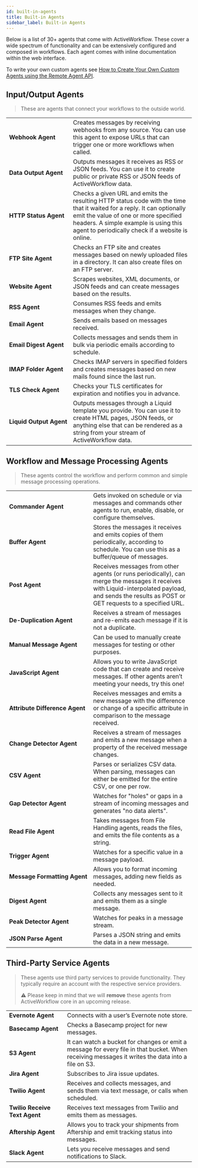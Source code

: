 ```yaml
---
id: built-in-agents
title: Built-in Agents
sidebar_label: Built-in Agents
---
```


Below is a list of 30+ agents that come with ActiveWorkflow. These cover a wide spectrum of functionality and can be extensively configured and composed in workflows. Each agent comes with inline documentation within the web interface.

To write your own custom agents see [How to Create Your Own Custom Agents using the Remote Agent API](remote-agent-api).

## Input/Output Agents

> These are agents that connect your workflows to the outside world.

<table>
  <tr>
    <td><strong>Webhook&nbsp;Agent</strong></td>
    <td>
      Creates messages by receiving webhooks from any source. You can use this agent to expose URLs that can trigger one or more workflows when called.
    </td>
  </tr>
  <tr>
    <td><strong>Data&nbsp;Output&nbsp;Agent</strong></td>
    <td>
      Outputs messages it receives as RSS or JSON feeds. You can use it to create public or private RSS or JSON feeds of ActiveWorkflow data.
    </td>
  </tr>
  <tr>
    <td><strong>HTTP&nbsp;Status&nbsp;Agent</strong></td>
    <td>
      Checks a given URL and emits the resulting HTTP status code with the time that it waited for a reply. It can optionally emit the value of one or more specified headers. A simple example is using this agent to periodically check if a website is online.
    </td>
  </tr>
  <tr>
    <td><strong>FTP Site Agent</strong></td>
    <td>
      Checks an FTP site and creates messages based on newly uploaded files in a directory. It can also create files on an FTP server.
    </td>
  </tr>
  <tr>
    <td><strong>Website Agent</strong></td>
    <td>Scrapes websites, XML documents, or JSON feeds and can create messages based on the results.</td>
  </tr>
  <tr>
    <td><strong>RSS Agent</strong></td>
    <td>Consumes RSS feeds and emits messages when they change.</td>
  </tr>
  <tr>
    <td><strong>Email Agent</strong></td>
    <td>Sends emails based on messages received.</td>
  </tr>
  <tr>
    <td><strong>Email&nbsp;Digest&nbsp;Agent</strong></td>
    <td>Collects messages and sends them in bulk via periodic emails according to schedule.</td>
  </tr>
  <tr>
    <td><strong>IMAP Folder Agent</strong></td>
    <td>Checks IMAP servers in specified folders and creates messages based on new mails found since the last run.</td>
  </tr>
  <tr>
    <td><strong>TLS Check Agent</strong></td>
    <td>
      Checks your TLS certificates for expiration and notifies you in advance.
    </td>
  </tr>
  <tr>
    <td><strong>Liquid&nbsp;Output&nbsp;Agent</strong></td>
    <td>
      Outputs messages through a Liquid template you provide. You can use it to create HTML pages, JSON feeds, or anything else that can be rendered as a string from your stream of ActiveWorkflow data.
    </td>
  </tr>
</table>

## Workflow and Message Processing Agents

> These agents control the workflow and perform common and simple message processing operations.

<table>
  <tr>
    <td><strong>Commander&nbsp;Agent</strong></td>
    <td>
      Gets invoked on schedule or via messages and commands other agents to run, enable, disable, or configure themselves.
    </td>
  </tr>
  <tr>
    <td><strong>Buffer Agent</strong></td>
    <td>
      Stores the messages it receives and emits copies of them periodically, according to schedule. You can use this as a buffer/queue of messages.
    </td>
  </tr>
  <tr>
    <td><strong>Post Agent</strong></td>
    <td>
      Receives messages from other agents (or runs periodically), can merge the messages it receives with Liquid-interpolated payload, and sends the results as POST or GET requests to a specified URL.
    </td>
  </tr>
  <tr>
    <td><strong>De-Duplication Agent</strong></td>
    <td>Receives a stream of messages and re-emits each message if it is not a duplicate.</td>
  </tr>
  <tr>
    <td><strong>Manual&nbsp;Message&nbsp;Agent</strong></td>
    <td>Can be used to manually create messages for testing or other purposes.</td>
  </tr>
  <tr>
    <td><strong>JavaScript Agent</strong></td>
    <td>
      Allows you to write JavaScript code that can create and receive messages. If other agents aren’t meeting your needs, try this one!
    </td>
  </tr>
  <tr>
    <td><strong>Attribute&nbsp;Difference&nbsp;Agent</strong></td>
    <td>
      Receives messages and emits a new message with the difference or change of a specific attribute in comparison to the message received.
    </td>
  </tr>
  <tr>
    <td><strong>Change Detector Agent</strong></td>
    <td>
      Receives a stream of messages and emits a new message when a property of the received message changes.
    </td>
  </tr>
  <tr>
    <td><strong>CSV Agent</strong></td>
    <td>
      Parses or serializes CSV data. When parsing, messages can either be emitted for the entire CSV, or one per row.
    </td>
  </tr>
  <tr>
    <td><strong>Gap Detector Agent</strong></td>
    <td>
      Watches for "holes" or gaps in a stream of incoming messages and generates "no data alerts".
    </td>
  </tr>
  <tr>
    <td><strong>Read File Agent</strong></td>
    <td>Takes messages from File Handling agents, reads the files, and emits the file contents as a string.</td>
  </tr>
  <tr>
    <td><strong>Trigger Agent</strong></td>
    <td>Watches for a specific value in a message payload.</td>
  </tr>
  <tr>
    <td><strong>Message&nbsp;Formatting&nbsp;Agent</strong></td>
    <td>Allows you to format incoming messages, adding new fields as needed.</td>
  </tr>
  <tr>
    <td><strong>Digest Agent</strong></td>
    <td>Collects any messages sent to it and emits them as a single message.</td>
  </tr>
  <tr>
    <td><strong>Peak Detector Agent</strong></td>
    <td>Watches for peaks in a message stream.</td>
  </tr>
  <tr>
    <td><strong>JSON Parse Agent</strong></td>
    <td>Parses a JSON string and emits the data in a new message.</td>
  </tr>
</table>

## Third-Party Service Agents

> These agents use third party services to provide functionality. They typically require an account with the respective service providers.
>
> ⚠️ Please keep in mind that we will **remove** these agents from ActiveWorkflow core in an upcoming release.

<table>
  <tr>
    <td><strong>Evernote&nbsp;Agent</strong></td>
    <td>Connects with a user’s Evernote note store.</td>
  </tr>
  <tr>
    <td><strong>Basecamp Agent</strong></td>
    <td>Checks a Basecamp project for new messages.</td>
  </tr>
  <tr>
    <td><strong>S3 Agent</strong></td>
    <td>It can watch a bucket for changes or emit a message for every file in that bucket. When receiving messages it writes the data into a file on S3.</td>
  </tr>
  <tr>
    <td><strong>Jira Agent</strong></td>
    <td>Subscribes to Jira issue updates.</td>
  </tr>
  <tr>
    <td><strong>Twilio Agent</strong></td>
    <td>Receives and collects messages, and sends them via text message, or calls when scheduled.</td>
  </tr>
  <tr>
    <td><strong>Twilio Receive Text Agent</strong></td>
    <td>Receives text messages from Twilio and emits them as messages.</td>
  </tr>
  <tr>
    <td><strong>Aftership Agent</strong></td>
    <td>Allows you to track your shipments from Aftership and emit tracking status into messages.</td>
  </tr>
  <tr>
    <td><strong>Slack Agent</strong></td>
    <td>Lets you receive messages and send notifications to Slack.</td>
  </tr>
</table>

